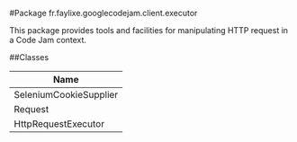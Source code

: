 #Package fr.faylixe.googlecodejam.client.executor


<p>This package provides tools and facilities for manipulating
 HTTP request in a Code Jam context.</p>

##Classes

| Name |
| --- |
| SeleniumCookieSupplier |
| Request |
| HttpRequestExecutor |

